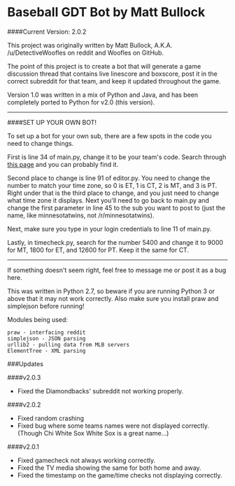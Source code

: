 Baseball GDT Bot by Matt Bullock
=====================================

####Current Version: 2.0.2

This project was originally written by Matt Bullock,
	A.K.A. /u/DetectiveWoofles on reddit and Woofles on GitHub.
	
The point of this project is to create a bot that will generate a
	game discussion thread that contains live linescore and boxscore,
	post it in the correct subreddit for that team, and keep it
	updated throughout the game.
	
Version 1.0 was written in a mix of Python and Java, and has been
	completely ported to Python for v2.0 (this version).

---

####SET UP YOUR OWN BOT!

To set up a bot for your own sub, there are a few spots in the code you 
	need to change things. 
	
First is line 34 of main.py, change it to be your team's code. Search through [this page](http://gd2.mlb.com/components/game/mlb/year_2013/month_06/day_19/) and you can probably find it. 
	
Second place to change is line 91 of editor.py.
	You need to change the number to match your time zone, so 0 is ET,
	1 is CT, 2 is MT, and 3 is PT. Right under that is the third place
	to change, and you just need to change what time zone it displays.
	Next you'll need to go back to main.py and change the first parameter
	in line 45 to the sub you want to post to (just the name, like 
	minnesotatwins, not /r/minnesotatwins). 
	
Next, make sure you type in your login credentials to line 11 of main.py.

Lastly, in timecheck.py, search for the number 5400 and change it to 9000 for MT,
	1800 for ET, and 12600 for PT. Keep it the same for CT.
	
---	

If something doesn't seem right, feel free to message me or post it as a bug here.
	
This was written in Python 2.7, so beware if you are running Python 3 or
	above that it may not work correctly. Also make sure you install
	praw and simplejson before running!
	
Modules being used:

	praw - interfacing reddit
	simplejson - JSON parsing
	urllib2 - pulling data from MLB servers
	ElementTree - XML parsing

###Updates

####v2.0.3
* Fixed the Diamondbacks' subreddit not working properly.

####v2.0.2

* Fixed random crashing
* Fixed bug where some teams names were not displayed correctly. (Though Chi White Sox White Sox is a great name...)

####v2.0.1

* Fixed gamecheck not always working correctly.
* Fixed the TV media showing the same for both home and away.
* Fixed the timestamp on the game/time checks not displaying correctly.
	
